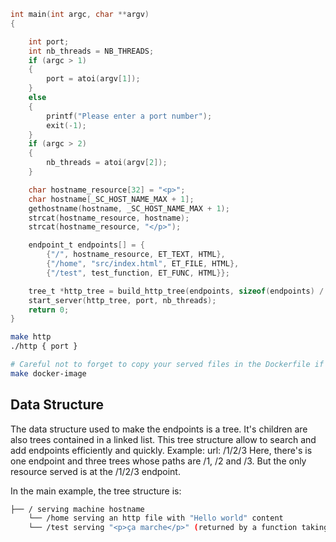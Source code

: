 ```c
int main(int argc, char **argv)
{

    int port;
    int nb_threads = NB_THREADS;
    if (argc > 1)
    {
        port = atoi(argv[1]);
    }
    else
    {
        printf("Please enter a port number");
        exit(-1);
    }
    if (argc > 2)
    {
        nb_threads = atoi(argv[2]);
    }

    char hostname_resource[32] = "<p>";
    char hostname[_SC_HOST_NAME_MAX + 1];
    gethostname(hostname, _SC_HOST_NAME_MAX + 1);
    strcat(hostname_resource, hostname);
    strcat(hostname_resource, "</p>");

    endpoint_t endpoints[] = {
        {"/", hostname_resource, ET_TEXT, HTML},
        {"/home", "src/index.html", ET_FILE, HTML},
        {"/test", test_function, ET_FUNC, HTML}};

    tree_t *http_tree = build_http_tree(endpoints, sizeof(endpoints) / sizeof(endpoint_t));
    start_server(http_tree, port, nb_threads);
    return 0;
}
```

```bash
make http
./http { port }
```

```bash
# Careful not to forget to copy your served files in the Dockerfile if you have some.
make docker-image
```

## Data Structure

The data structure used to make the endpoints is a tree. It's children are also trees contained in a linked list. This tree structure allow to search and add endpoints efficiently and quickly.
Example:
url: /1/2/3
Here, there's is one endpoint and three trees whose paths are /1, /2 and /3. But the only resource served is at the /1/2/3 endpoint.

In the main example, the tree structure is:
```bash
├── / serving machine hostname
    └── /home serving an http file with "Hello world" content
    └── /test serving "<p>ça marche</p>" (returned by a function taking the content of the request, so it can be set dynamically)
```
